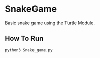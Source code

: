 # SnakeGame
Basic snake game using the Turtle Module.


## How To Run

```
python3 Snake_game.py
```

